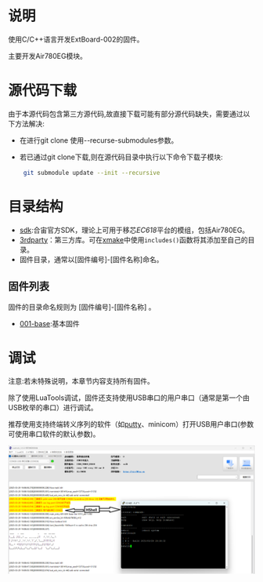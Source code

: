 # 说明

使用C/C++语言开发ExtBoard-002的固件。

主要开发Air780EG模块。

# 源代码下载

由于本源代码包含第三方源代码,故直接下载可能有部分源代码缺失，需要通过以下方法解决:

- 在进行git clone 使用--recurse-submodules参数。

- 若已通过git clone下载,则在源代码目录中执行以下命令下载子模块:

  ```bash
   git submodule update --init --recursive
  ```

# 目录结构

- [sdk](sdk):合宙官方SDK，理论上可用于移芯*EC618*平台的模组，包括Air780EG。
- [3rdparty](3rdparty)：第三方库。可在[xmake](https://xmake.io)中使用`includes()`函数将其添加至自己的目录。
- 固件目录，通常以[固件编号]-[固件名称]命名。

## 固件列表

固件的目录命名规则为 [固件编号]-[固件名称] 。

- [001-base](001-base):基本固件



# 调试

注意:若未特殊说明，本章节内容支持所有固件。

除了使用LuaTools调试，固件还支持使用USB串口的用户串口（通常是第一个由USB枚举的串口）进行调试。

推荐使用支持终端转义序列的软件（如[putty](https://www.chiark.greenend.org.uk/~sgtatham/putty/)、minicom）打开USB用户串口(参数可使用串口软件的默认参数)。

![usb_shell_debug](usb_shell_debug.png)



